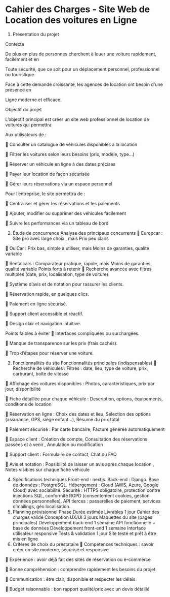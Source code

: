 Cahier des Charges - Site Web de Location des voitures en Ligne
======================

1. Présentation du projet

Contexte

De plus en plus de personnes cherchent à louer une voiture rapidement, facilement et en

Toute sécurité, que ce soit pour un déplacement personnel, professionnel ou touristique

Face à cette demande croissante, les agences de location ont besoin d'une présence en

Ligne moderne et efficace.

Objectif du projet

L’objectif principal est créer un site web professionnel de location de voitures qui permettra

Aux utilisateurs de :

 Consulter un catalogue de véhicules disponibles à la location

 Filtrer les voitures selon leurs besoins (prix, modèle, type…)

 Réserver un véhicule en ligne à des dates précises

 Payer leur location de façon sécurisée

 Gérer leurs réservations via un espace personnel

Pour l’entreprise, le site permettra de :

 Centraliser et gérer les réservations et les paiements

 Ajouter, modifier ou supprimer des véhicules facilement

 Suivre les performances via un tableau de bord

2. Étude de concurrence
Analyse des principaux concurrents
 Europcar : Site pro avec large choix , mais Prix peu clairs

 OuiCar : Prix bas, simple à utiliser, mais Moins de garanties, qualité variable

 Rentalcars : Comparateur pratique, rapide, mais Moins de garanties, qualité variable
Points forts à retenir
 Recherche avancée avec filtres multiples (date, prix, localisation, type de voiture).

 Système d’avis et de notation pour rassurer les clients.

 Réservation rapide, en quelques clics.

 Paiement en ligne sécurisé.

 Support client accessible et réactif.

 Design clair et navigation intuitive.

Points faibles à éviter
 Interfaces compliquées ou surchargées.

 Manque de transparence sur les prix (frais cachés).

 Trop d’étapes pour réserver une voiture.

3. Fonctionnalités du site
Fonctionnalités principales (indispensables)
 Recherche de véhicules : Filtres : date, lieu, type de voiture, prix, carburant, boîte de vitesse

 Affichage des voitures disponibles : Photos, caractéristiques, prix par jour, disponibilité

 Fiche détaillée pour chaque véhicule : Description, options, équipements, conditions de location

 Réservation en ligne : Choix des dates et lieu, Sélection des options (assurance, GPS, siège enfant…), Résumé du prix total

 Paiement sécurisé : Par carte bancaire, Facture générée automatiquement

 Espace client : Création de compte, Consultation des réservations passées et à venir , Annulation ou modification

 Support client : Formulaire de contact, Chat ou FAQ

 Avis et notation : Possibilité de laisser un avis après chaque location , Notes visibles sur chaque fiche véhicule

4. Spécifications techniques
Front-end : nextjs.
Back-end : Django.
Base de données : PostgreSQL.
Hébergement : Cloud (AWS, Azure, Google Cloud) avec sociabilité.
Sécurité : HTTPS obligatoire, protection contre injections SQL, conformité RGPD (consentement cookies, gestion données personnelles).
API tierces : passerelles de paiement, services d’mailings, géo localisation.
5. Planning prévisionnel
Phase	Durée estimée	Livrables
1 jour	Cahier des charges validé
Conception UX/UI	3 jours	Maquettes du site (pages principales)
Développement back-end	1 semaine	API fonctionnelle + base de données
Développement front-end	1 semaine	Interface utilisateur responsive
Tests & validation	1 jour	Site testé et prêt à être mis en ligne
7. Critères de choix du prestataire
 Compétences techniques : savoir créer un site moderne, sécurisé et responsive

 Expérience : avoir déjà fait des sites de réservation ou e-commerce

 Bonne compréhension : comprendre rapidement les besoins du projet

 Communication : être clair, disponible et respecter les délais

 Budget raisonnable : bon rapport qualité/prix avec un devis détaillé
